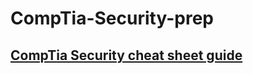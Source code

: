 # CompTia-Security-prep

## [CompTia Security cheat sheet guide](https://github.com/MaheshShukla1/CompTia-Security-prep/wiki/CompTia-Security--cheat-sheet-guide)
